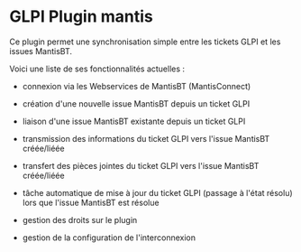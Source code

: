 GLPI Plugin mantis
======

Ce plugin permet une synchronisation simple entre les tickets GLPI et les issues MantisBT.

Voici une liste de ses fonctionnalités actuelles :

* connexion via les Webservices de MantisBT (MantisConnect)

* création d'une nouvelle issue MantisBT depuis un ticket GLPI

* liaison d'une issue MantisBT existante depuis un ticket GLPI

* transmission des informations du ticket GLPI vers l'issue MantisBT créée/liéée

* transfert des pièces jointes du ticket GLPI vers l'issue MantisBT créée/liéée

* tâche automatique de mise à jour du ticket GLPI (passage à l'état résolu) lors que l'issue MantisBT est résolue

* gestion des droits sur le plugin

* gestion de la configuration de l'interconnexion
